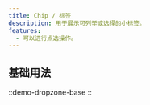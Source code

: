 ```yaml
---
title: Chip / 标签
description: 用于展示可列举或选择的小标签。
features:
  - 可以进行点选操作。
---
```


## 基础用法

::demo-dropzone-base
::
